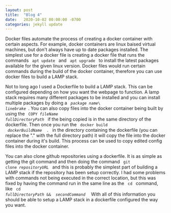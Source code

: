 ```yaml
---
layout: post
title:  "Blog 4"
date:   2020-10-02 00:00:00 -0700
categories: jekyll update
---
```

Docker files automate the process of creating a docker container with certain aspects. For example, docker containers are linux baised virtual machines, but don't always have up to date packages installed. The simplest use for a docker file is creating a docker file that runs the commands <code> apt update </code> and <code> apt upgrade </code> to install the latest packages available for the given linux version. Docker files would run certain commands during the build of the docker container, therefore you can use docker files to build a LAMP stack.

Not to long ago I used a Dockerfile to build a LAMP stack. This can be configured depending on how you want the webpage to function. A lamp stack requires many different packages to be installed and you can install multiple packages by doing a <code> <i>package name</i>\  <i>linebrake</i> </code>. You can also copy files into the docker container being built by using the <code> COPY <i>fileName fullDirectoryPath</i> </code> if the being copied is in the same directory of the dockerfile. Then once you run the <code> docker build <i> dockerBuildName </i> . </code> in the directory containing the dockerfile (you can replace the "." with the full directory path) it will copy the file into the docker container during it's build. This process can be used to copy edited config files into the docker container.

You can also clone github repositories using a dockerfile. It is as simple as getting the git command and then doing the command <code> git clone <i>repositoryURL</i> </code> and this is probably the simplest part of building a LAMP stack if the repository has been setup correctly. I had some problems with commands not being executed in the correct location, but this was fixed by having the command run in the same line as the <code> cd </code> command, like <code> cd <i>fullDirectoryPath</i> && <i> secondCommand </i> </code> With all of this information you should be able to setup a LAMP stack in a dockerfile configured the way you want.
